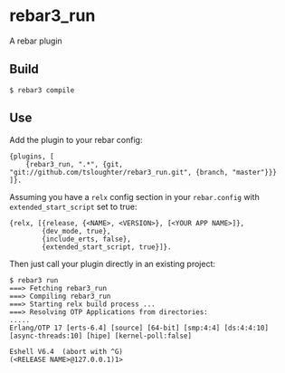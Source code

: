 rebar3_run
=====

A rebar plugin

Build
-----

    $ rebar3 compile

Use
---

Add the plugin to your rebar config:

    {plugins, [
        {rebar3_run, ".*", {git, "git://github.com/tsloughter/rebar3_run.git", {branch, "master"}}}
    ]}.

Assuming you have a `relx` config section in your `rebar.config` with `extended_start_script` set to true:

```
{relx, [{release, {<NAME>, <VERSION>}, [<YOUR APP NAME>]},
        {dev_mode, true},
        {include_erts, false},
        {extended_start_script, true}]}.
```

Then just call your plugin directly in an existing project:


    $ rebar3 run
    ===> Fetching rebar3_run
    ===> Compiling rebar3_run
    ===> Starting relx build process ...
    ===> Resolving OTP Applications from directories:
    .....
    Erlang/OTP 17 [erts-6.4] [source] [64-bit] [smp:4:4] [ds:4:4:10] [async-threads:10] [hipe] [kernel-poll:false]

    Eshell V6.4  (abort with ^G)
    (<RELEASE NAME>@127.0.0.1)1>

